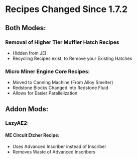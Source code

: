 # Recipes Changed Since 1.7.2
## Both Modes:
### Removal of Higher Tier Muffler Hatch Recipes
- Hidden from JEI
- Recycling Recipes exist, to Remove your Existing Hatches

### Micro Miner Engine Core Recipes:
- Moved to Canning Machine (From Alloy Smelter)
- Redstone Blocks Changed into Redstone Fluid
- Allows for Easier Parallelization

## Addon Mods:
### LazyAE2:
#### ME Circuit Etcher Recipe:
- Uses Advanced Inscriber instead of Inscriber
- Removes Waste of Advanced Inscribers
